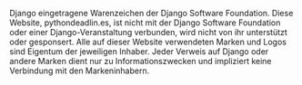 Django eingetragene Warenzeichen der Django Software Foundation. Diese Website, pythondeadlin.es, ist nicht mit der Django Software Foundation oder einer Django-Veranstaltung verbunden, wird nicht von ihr unterstützt oder gesponsert. Alle auf dieser Website verwendeten Marken und Logos sind Eigentum der jeweiligen Inhaber. Jeder Verweis auf Django oder andere Marken dient nur zu Informationszwecken und impliziert keine Verbindung mit den Markeninhabern.
